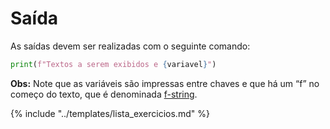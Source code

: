 # Saída

As saídas devem ser realizadas com o seguinte comando:

```python
print(f"Textos a serem exibidos e {variavel}")
```

**Obs:** Note que as variáveis são impressas entre chaves e que há um “f” no começo do texto, que é denominada [f-string](https://docs.python.org/3/library/string.html#custom-string-formatting). 

{% include "../templates/lista_exercicios.md" %}